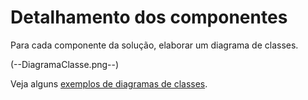 # Detalhamento dos componentes

Para cada componente da solução, elaborar um diagrama de classes.

(--DiagramaClasse.png--)

Veja alguns [exemplos de diagramas de classes](http://www.itmeyer.at/umlet/uml2/travelDetailDiagram.html).
